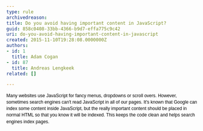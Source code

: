```yaml
---
type: rule
archivedreason: 
title: Do you avoid having important content in JavaScript?
guid: 858c0408-33bb-4366-b9d7-effa775c9c42
uri: do-you-avoid-having-important-content-in-javascript
created: 2015-11-10T19:28:08.0000000Z
authors:
- id: 1
  title: Adam Cogan
- id: 87
  title: Andreas Lengkeek
related: []

---
```



<p><span style="color&#58;#000000;font-family&#58;verdana, sans-serif;font-size&#58;12px;line-height&#58;16.8px;">Many websites use JavaScript for fancy menus, dropdowns or scroll overs. However, sometimes search engines can't read JavaScript in all of our pages. It's known that Google can index some content inside JavaScript, but the really important content should be placed in normal HTML so that you know it will be indexed. This keeps the code clean and helps search engines index pages.</span>​</p>
<br><excerpt class='endintro'></excerpt><br>



